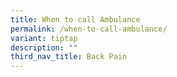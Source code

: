 ```yaml
---
title: When to call Ambulance
permalink: /when-to-call-ambulance/
variant: tiptap
description: ""
third_nav_title: Back Pain
---
```

